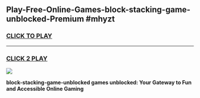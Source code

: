 
## Play-Free-Online-Games-block-stacking-game-unblocked-Premium #mhyzt
<h3>
<a href="https://premium.freeplayer.one?title=block-stacking-game-unblocked&ref=8M">CLICK TO PLAY</a></h3>
<hr>

<h3>
<a href="https://premium.freeplayer.one?title=block-stacking-game-unblocked&ref=8M">CLICK 2 PLAY</a>
  
</h3>

<a href="https://premium.freeplayer.one?title=block-stacking-game-unblocked&ref=8M"><img src="https://clearcache.store/games.png"></a>


**block-stacking-game-unblocked games unblocked: Your Gateway to Fun and Accessible Online Gaming**
